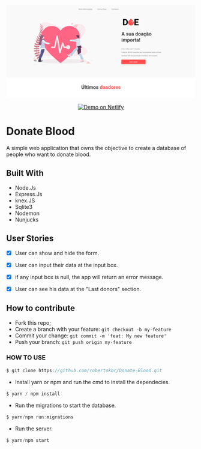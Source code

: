 
<img src="https://github.com/robertokbr/Donate-Blood/blob/master/.Github/WhvLsNrFRV.gif" /><br>

<p align="center">
  <a href="https://donate-blood-maratonadev.herokuapp.com/" target="_blank">
    <img alt="Demo on Netlify" src="https://res.cloudinary.com/lukemorales/image/upload/v1563043495/readme_logos/demo_on_netlify_bbuvjz.png">
  </a>
</p>


# Donate Blood

A simple web application that owns the objective to create a database of people who want to donate blood.



## Built With
* Node.Js
* Express.Js
* knex.JS
* Sqlite3
* Nodemon
* Nunjucks
 
## User Stories

- [x] User can show and hide the form.
- [x] User can input their data at the input box.
- [x] if any input box is null, the app will return an error message.
- [x] User can see his data at the "Last donors" section.


## How to contribute

- Fork this repo;
- Create a branch with your feature: `git checkout -b my-feature`
- Commit your change: `git commit -m 'feat: My new feature'`
- Push your branch: `git push origin my-feature`

### HOW TO USE

```jsx
$ git clone https://github.com/robertokbr/Donate-Blood.git
```
- Install yarn or npm and run the cmd to install the dependecies.

```jsx
$ yarn / npm install
```

- Run the migrations to start the database.

```jsx
$ yarn/npm run:migrations 
```

- Run the server.

```jsx
$ yarn/npm start
```

